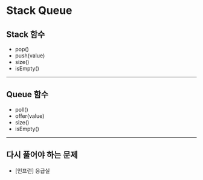 # Stack Queue

## Stack 함수
- pop()
- push(value)
- size()
- isEmpty()
---
## Queue 함수
- poll()
- offer(value)
- size()
- isEmpty()
---
## 다시 풀어야 하는 문제
- [인프런] 응급실